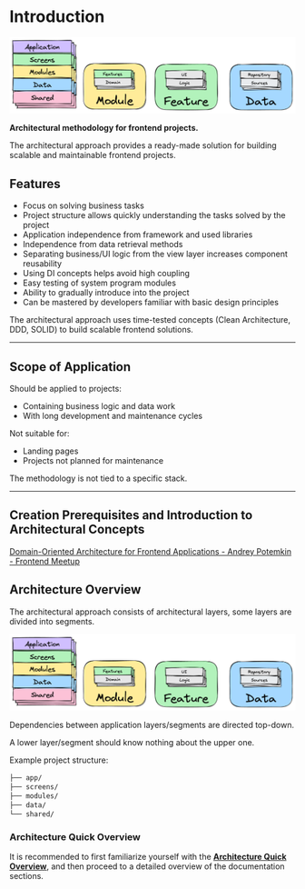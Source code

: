 # Introduction

![CommonScheme](../images/common-scheme.png)

**Architectural methodology for frontend projects.**

The architectural approach provides a ready-made solution for building scalable and maintainable frontend projects.

## Features

- Focus on solving business tasks
- Project structure allows quickly understanding the tasks solved by the project
- Application independence from framework and used libraries
- Independence from data retrieval methods
- Separating business/UI logic from the view layer increases component reusability
- Using DI concepts helps avoid high coupling
- Easy testing of system program modules
- Ability to gradually introduce into the project
- Can be mastered by developers familiar with basic design principles

The architectural approach uses time-tested concepts (Clean Architecture, DDD, SOLID) to build scalable frontend solutions.

---

## Scope of Application

Should be applied to projects:

- Containing business logic and data work
- With long development and maintenance cycles

Not suitable for:

- Landing pages
- Projects not planned for maintenance

The methodology is not tied to a specific stack.

---

## Creation Prerequisites and Introduction to Architectural Concepts

[Domain-Oriented Architecture for Frontend Applications - Andrey Potemkin - Frontend Meetup](https://www.youtube.com/watch?v=7K2wsioHMNc&ab_channel=exoz)

## Architecture Overview

The architectural approach consists of architectural layers, some layers are divided into segments.

![CommonScheme](../images/common-scheme.png)

Dependencies between application layers/segments are directed top-down.

A lower layer/segment should know nothing about the upper one.

Example project structure:

```
├── app/
├── screens/
├── modules/
├── data/
└── shared/
```

### Architecture Quick Overview

It is recommended to first familiarize yourself with the [**Architecture Quick Overview**](./overview.en.md), and then proceed to a detailed overview of the documentation sections.
